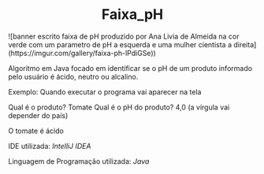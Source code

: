 <h1 align = "center"> Faixa_pH </h1>
![banner escrito faixa de pH produzido por Ana Livia de Almeida na cor verde com um parametro de pH a esquerda e uma mulher cientista a direita](https://imgur.com/gallery/faixa-ph-lPdiGSe))

Algoritmo em Java focado em identificar se o pH de um produto informado pelo usuário é ácido, neutro ou alcalino.

Exemplo: 
Quando executar o programa vai aparecer na tela

Qual é o produto?
Tomate
Qual é o pH do produto?
4,0 (a vírgula vai depender do país)

O tomate é ácido


IDE utilizada: *IntelliJ IDEA*

Linguagem de Programação utilizada: *Java*
